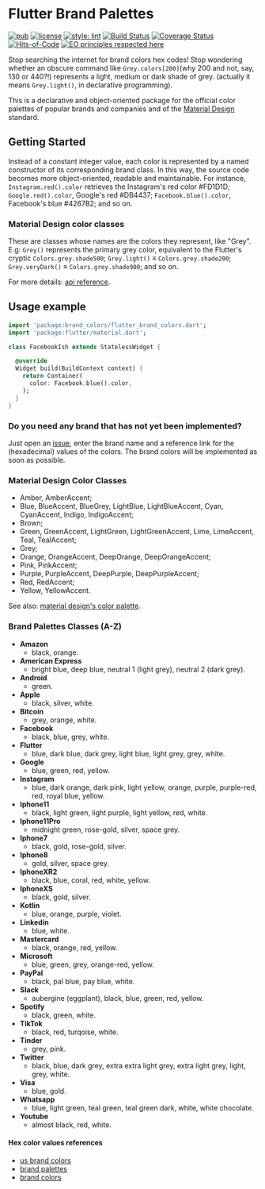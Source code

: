 # Flutter Brand Palettes

[![pub](https://img.shields.io/pub/v/flutter_brand_palettes)](https://pub.dev/packages/flutter_brand_palettes)
[![license](https://img.shields.io/badge/license-mit-green.svg)](https://github.com/rafamizes/flutter_brand_palettes/blob/main/LICENSE)
[![style: lint](https://img.shields.io/badge/style-lint-4BC0F5.svg)](https://pub.dev/packages/lint)
[![Build Status](https://api.travis-ci.com/rafamizes/flutter_brand_palettes.svg?branch=main)](https://travis-ci.com/azu/travis-badge)
[![Coverage Status](https://coveralls.io/repos/github/rafamizes/flutter_brand_palettes/badge.svg?branch=main)](https://coveralls.io/github/rafamizes/flutter_brand_palettes?branch=main)
[![Hits-of-Code](https://hitsofcode.com/github/rafamizes/flutter_brand_palettes?branch=main)](https://hitsofcode.com/github/rafamizes/flutter_brand_palettes/view?branch=main)
[![EO principles respected here](https://www.elegantobjects.org/badge.svg)](https://www.elegantobjects.org)

Stop searching the internet for brand colors hex codes!  Stop wondering whether
an obscure command like `Grey.colors[200]`(why 200 and not, say, 130 or 440?!)
represents a light, medium or dark shade of grey. (actually it means
`Grey.light()`, in declarative programming).

This is a declarative and object-oriented package for the official color
palettes of popular brands and companies and of the [Material
Design](https://material.io/design/color/) standard.

## Getting Started

Instead of a constant integer value, each color is represented by a named
constructor of its corresponding brand class. In this way, the source code
becomes more object-oriented, readable and maintainable. For instance,
`Instagram.red().color` retrieves the Instagram's red color #FD1D1D;
`Google.red().color`, Google's red #DB4437; `Facebook.blue().color`, Facebook's
blue #4267B2; and so on.

### Material Design color classes

These are classes whose names are the colors they represent, like "Grey".  E.g:
`Grey()` represents the primary grey color, equivalent to the Flutter's cryptic
`Colors.grey.shade500`; `Grey.light()` ≡ `Colors.grey.shade200`;
`Grey.veryDark()` ≡ `Colors.grey.shade900`; and so on.

For more details: [api
reference](https://pub.dev/documentation/flutter_brand_palettes/latest/flutter_brand_palettes/flutter_brand_palettes-library.html).

## Usage example

```dart
import 'package:brand_colors/flutter_brand_colors.dart';
import 'package:flutter/material.dart';

class FacebookIsh extends StatelessWidget {

  @override
  Widget build(BuildContext context) {
    return Container(
      color: Facebook.blue().color,
    );
  }
}
```

### Do you need any brand that has not yet been implemented?

Just open an
[issue](https://github.com/rafamizes/flutter_brand_palettes/issues), enter the
brand name and a reference link for the (hexadecimal) values of the colors.  The
brand colors will be implemented as soon as possible.

### Material Design Color Classes

- Amber, AmberAccent;
- Blue, BlueAccent, BlueGrey, LightBlue, LightBlueAccent, Cyan, CyanAccent,
  Indigo, IndigoAccent;
- Brown;
- Green, GreenAccent, LightGreen, LightGreenAccent, Lime, LimeAccent, Teal, TealAccent;
- Grey;
- Orange, OrangeAccent, DeepOrange, DeepOrangeAccent;
- Pink, PinkAccent;
- Purple, PurpleAccent, DeepPurple, DeepPurpleAccent;
- Red, RedAccent;
- Yellow, YellowAccent.

See also: [material design's color
palette](https://material.io/archive/guidelines/style/color.html#color-color-palette).

### Brand Palettes Classes (A-Z)

- **Amazon**
  - black, orange.
- **American Express**
  - bright blue, deep blue, neutral 1 (light grey), neutral 2 (dark grey).
- **Android**
  - green.
- **Apple**
  - black, silver, white.
- **Bitcoin**
  - grey, orange, white.
- **Facebook**
  - black, blue, grey, white.
- **Flutter**
  - blue, dark blue, dark grey, light blue, light grey, grey, white.
- **Google**
  - blue, green, red, yellow.
- **Instagram**
  - blue, dark orange, dark pink, light yellow, orange, purple, purple-red, red,
    royal blue, yellow.
- **Iphone11**
  - black, light green, light purple, light yellow, red, white.
- **Iphone11Pro**
  - midnight green, rose-gold, silver, space grey.
- **Iphone7**
  - black, gold, rose-gold, silver.
- **Iphone8**
  - gold, silver, space grey.
- **IphoneXR2**
  - black, blue, coral, red, white, yellow.
- **IphoneXS**
  - black, gold, silver.
- **Kotlin**
  - blue, orange, purple, violet.
- **Linkedin**
  - blue, white.
- **Mastercard**
  - black, orange, red, yellow.
- **Microsoft**
  - blue, green, grey, orange-red, yellow.
- **PayPal**
  - black, pal blue, pay blue, white.
- **Slack**
  - aubergine (eggplant), black, blue, green, red, yellow.
- **Spotify**
  - black, green, white.
- **TikTok**
  - black, red, turqoise, white.
- **Tinder**
  - grey, pink.
- **Twitter**
  - black, blue, dark grey, extra extra light grey, extra light grey, light,
    grey, white.
- **Visa**
  - blue, gold.
- **Whatsapp**
  - blue, light green, teal green, teal green dark, white, white chocolate.
- **Youtube**
  - almost black, red, white.

#### Hex color values references

- [us brand colors](https://usbrandcolors.com/)
- [brand palettes](https://brandpalettes.com/)
- [brand colors](https://brandcolors.net/)
